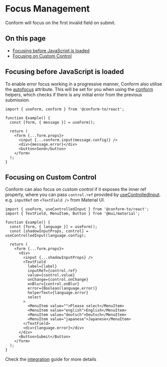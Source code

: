 # Focus Management

Conform will focus on the first invalid field on submit.

<!-- aside -->

## On this page

- [Focusing before JavaScript is loaded](#focusing-before-javascript-is-loaded)
- [Focusing on Custom Control](#focusing-on-custom-control)

<!-- /aside -->

## Focusing before JavaScript is loaded

To enable error focus working in a progressive manner, Conform also utilise the [autofocus](https://developer.mozilla.org/en-US/docs/Web/HTML/Global_attributes/autofocus) attribute. This will be set for you when using the [conform](../packages/conform-react/README.md#conform) helpers, which checks if there is any initial error from the previous submission.

```tsx
import { useForm, conform } from '@conform-to/react';

function Example() {
  const [form, { message }] = useForm();

  return (
    <form {...form.props}>
      <input {...conform.input(message.config)} />
      <div>{message.error}</div>
      <button>Send</button>
    </form>
  );
}
```

## Focusing on Custom Control

Conform can also focus on custom control if it exposes the inner ref property, where you can pass `control.ref` provided by [useControlledInput](../packages/conform-react/README.md#usecontrolledinput). e.g. `inputRef` on `<TextField />` from Material UI.

```tsx
import { useForm, useControlledInput } from '@conform-to/react';
import { TextField, MenuItem, Button } from '@mui/material';

function Example() {
  const [form, { language }] = useForm();
  const [shadowInputProps, control] = useControlledInput(language.config);

  return (
    <form {...form.props}>
      <div>
        <input {...shadowInputProps} />
        <TextField
          label={label}
          inputRef={control.ref}
          value={control.value}
          onChange={control.onChange}
          onBlur={control.onBlur}
          error={Boolean(language.error)}
          helperText={language.error}
          select
        >
          <MenuItem value="">Please select</MenuItem>
          <MenuItem value="english">English</MenuItem>
          <MenuItem value="deutsch">Deutsch</MenuItem>
          <MenuItem value="japanese">Japanese</MenuItem>
        </TextField>
        <div>{language.error}</div>
      </div>
      <Button>Submit</Button>
    </form>
  );
}
```

Check the [integration](/docs/integrations.md) guide for more details
